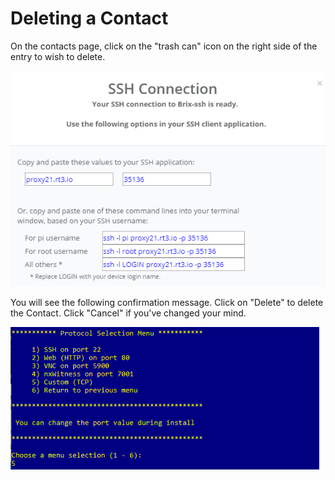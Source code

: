 # Deleting a Contact

On the contacts page, click on the "trash can" icon on the right side of the entry to wish to delete.

![](../../.gitbook/assets/image%20%2867%29.png)

You will see the following confirmation message.  Click on "Delete" to delete the Contact.  Click "Cancel" if you've changed your mind.

![](../../.gitbook/assets/image%20%28142%29.png)

